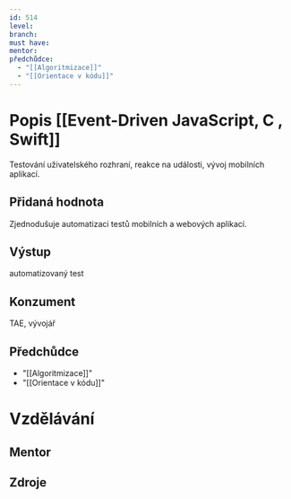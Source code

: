 ```yaml
---
id: 514
level: 
branch: 
must have: 
mentor: 
předchůdce: 
  - "[[Algoritmizace]]"
  - "[[Orientace v kódu]]"
---
```



# Popis [[Event-Driven JavaScript, C , Swift]]
Testování uživatelského rozhraní, reakce na události, vývoj mobilních aplikací.

## Přidaná hodnota
Zjednodušuje automatizaci testů mobilních a webových aplikací.

## Výstup
automatizovaný test

## Konzument
TAE, vývojář

## Předchůdce

  - "[[Algoritmizace]]"
  - "[[Orientace v kódu]]"

# Vzdělávání


## Mentor


## Zdroje